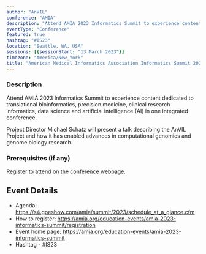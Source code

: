 ```yaml
---
author: "AnVIL"
conference: "AMIA"
description: "Attend AMIA 2023 Informatics Summit to experience content dedicated to translational bioinformatics, precision medicine, clinical research informatics, data science and artificial intelligence (AI) in one integrated conference."
eventType: "Conference"
featured: true
hashtag: "#IS23"
location: "Seattle, WA, USA"
sessions: [{sessionStart: "13 March 2023"}]
timezone: "America/New_York"
title: "American Medical Informatics Association Informatics Summit 2023"
---
```


<event-hero></event-hero>

### Description

Attend AMIA 2023 Informatics Summit to experience content dedicated to translational bioinformatics, precision medicine, clinical research informatics, data science and artificial intelligence (AI) in one integrated conference.

Project Director Michael Schatz will present a talk describing the AnVIL Project and how it has enabled advances in computational genomics and genome biology research.

### Prerequisites (if any)

Register to attend on the [conference webpage](https://amia.org/education-events/amia-2023-informatics-summit/registration).

## Event Details

- Agenda:  https://s4.goeshow.com/amia/summit/2023/schedule_at_a_glance.cfm
- How to register: https://amia.org/education-events/amia-2023-informatics-summit/registration
- Event home page:  https://amia.org/education-events/amia-2023-informatics-summit
- Hashtag - #IS23
